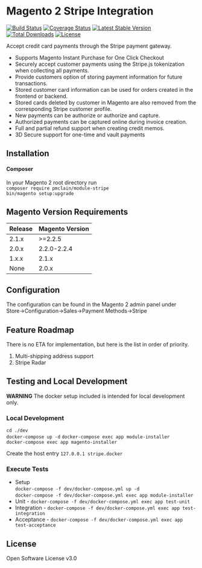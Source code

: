 # Magento 2 Stripe Integration

[![Build Status](https://travis-ci.org/pmclain/module-stripe.svg?branch=master)](https://travis-ci.org/pmclain/module-stripe)
[![Coverage Status](https://coveralls.io/repos/github/pmclain/module-stripe/badge.svg?branch=master)](https://coveralls.io/github/pmclain/module-stripe?branch=master)
[![Latest Stable Version](https://poser.pugx.org/pmclain/module-stripe/v/stable)](https://packagist.org/packages/pmclain/module-stripe)
[![Total Downloads](https://poser.pugx.org/pmclain/module-stripe/downloads)](https://packagist.org/packages/pmclain/module-stripe)
[![License](https://poser.pugx.org/pmclain/module-stripe/license)](https://packagist.org/packages/pmclain/module-stripe)

Accept credit card payments through the Stripe payment gateway.

* Supports Magento Instant Purchase for One Click Checkout
* Securely accept customer payments using the Stripe.js tokenization when
collecting all payments.
* Provide customers option of storing payment information for future 
transactions.
* Stored customer card information can be used for orders created in the
frontend or backend.
* Stored cards deleted by customer in Magento are also removed from the
corresponding Stripe customer profile.
* New payments can be authorize or authorize and capture.
* Authorized payments can be captured online during invoice creation.
* Full and partial refund support when creating credit memos.
* 3D Secure support for one-time and vault payments

## Installation
#### Composer
In your Magento 2 root directory run  
`composer require pmclain/module-stripe`  
`bin/magento setup:upgrade`  

## Magento Version Requirements
| Release | Magento Version |
| ------- | --------------- |
| 2.1.x   | >=2.2.5         |
| 2.0.x   | 2.2.0-2.2.4     |
| 1.x.x   | 2.1.x           |
| None    | 2.0.x           |

## Configuration
The configuration can be found in the Magento 2 admin panel under  
Store->Configuration->Sales->Payment Methods->Stripe

## Feature Roadmap
There is no ETA for implementation, but here is the list in order of priority.
1. Multi-shipping address support
2. Stripe Radar

## Testing and Local Development
**WARNING**
The docker setup included is intended for local development only.

### Local Development
`cd ./dev`  
`docker-compose up -d` 
`docker-compose exec app module-installer`  
`docker-compose exec app magento-installer`

Create the host entry `127.0.0.1 stripe.docker`

### Execute Tests
 * Setup  
    `docker-compose -f dev/docker-compose.yml up -d`  
    `docker-compose -f dev/docker-compose.yml exec app module-installer`  
 * Unit - `docker-compose -f dev/docker-compose.yml exec app test-unit`
 * Integration - `docker-compose -f dev/docker-compose.yml exec app test-integration`
 * Acceptance - `docker-compose -f dev/docker-compose.yml exec app test-acceptance`

## License
Open Software License v3.0

